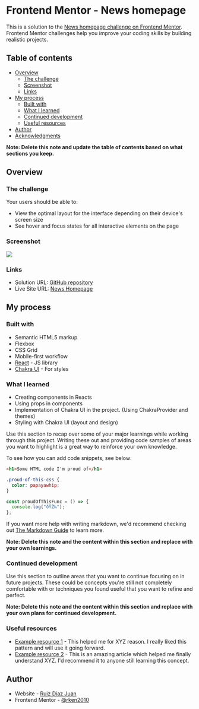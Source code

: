 # Frontend Mentor - News homepage

This is a solution to the [ News homepage challenge on Frontend Mentor](https://www.frontendmentor.io/challenges/news-homepage-H6SWTa1MFl). Frontend Mentor challenges help you improve your coding skills by building realistic projects.

## Table of contents

- [Overview](#overview)
  - [The challenge](#the-challenge)
  - [Screenshot](#screenshot)
  - [Links](#links)
- [My process](#my-process)
  - [Built with](#built-with)
  - [What I learned](#what-i-learned)
  - [Continued development](#continued-development)
  - [Useful resources](#useful-resources)
- [Author](#author)
- [Acknowledgments](#acknowledgments)

**Note: Delete this note and update the table of contents based on what sections you keep.**

## Overview

### The challenge


Your users should be able to:

-   View the optimal layout for the interface depending on their device's screen size
-   See hover and focus states for all interactive elements on the page

### Screenshot

![](./screenshot.jpg)





### Links

- Solution URL: [GitHub repository](https://github.com/rken2010/Portfolio/tree/main/desafios_frontend_mentor/news-homepage-main/news-homepage-with-reacts)
- Live Site URL: [News Homepage](https://portfolio-xt3i.vercel.app/)

## My process

### Built with

- Semantic HTML5 markup
- Flexbox
- CSS Grid
- Mobile-first workflow
- [React](https://reactjs.org/) - JS library
- [Chakra UI](https://chakra-ui.com/) - For styles

### What I learned

- Creating components in Reacts
- Using props in components
- Implementation of Chakra UI in the project. (Using ChakraProvider and themes)
- Styling with Chakra UI (layout and design)

Use this section to recap over some of your major learnings while working through this project. Writing these out and providing code samples of areas you want to highlight is a great way to reinforce your own knowledge.

To see how you can add code snippets, see below:

```html
<h1>Some HTML code I'm proud of</h1>
```

```css
.proud-of-this-css {
  color: papayawhip;
}
```

```js
const proudOfThisFunc = () => {
  console.log("ðŸŽ‰");
};
```

If you want more help with writing markdown, we'd recommend checking out [The Markdown Guide](https://www.markdownguide.org/) to learn more.

**Note: Delete this note and the content within this section and replace with your own learnings.**

### Continued development

Use this section to outline areas that you want to continue focusing on in future projects. These could be concepts you're still not completely comfortable with or techniques you found useful that you want to refine and perfect.

**Note: Delete this note and the content within this section and replace with your own plans for continued development.**

### Useful resources

- [Example resource 1](https://www.example.com) - This helped me for XYZ reason. I really liked this pattern and will use it going forward.
- [Example resource 2](https://www.example.com) - This is an amazing article which helped me finally understand XYZ. I'd recommend it to anyone still learning this concept.

## Author

- Website - [Ruiz Diaz Juan](https://github.com/rken2010)
- Frontend Mentor - [@rken2010](https://www.frontendmentor.io/profile/rken2010)
